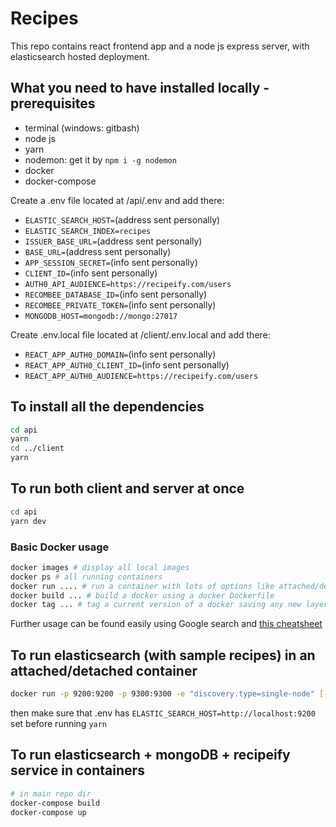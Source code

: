 # Recipes

This repo contains react frontend app and a node js express server, with elasticsearch hosted deployment.

## What you need to have installed locally - prerequisites

- terminal (windows: gitbash)
- node js
- yarn
- nodemon: get it by `npm i -g nodemon`
- docker
- docker-compose

Create a .env file located at /api/.env and add there:

- `ELASTIC_SEARCH_HOST=`(address sent personally)
- `ELASTIC_SEARCH_INDEX=recipes`
- `ISSUER_BASE_URL=`(address sent personally)
- `BASE_URL=`(address sent personally)
- `APP_SESSION_SECRET=`(info sent personally)
- `CLIENT_ID=`(info sent personally)
- `AUTH0_API_AUDIENCE=https://recipeify.com/users`
- `RECOMBEE_DATABASE_ID=`(info sent personally)
- `RECOMBEE_PRIVATE_TOKEN=`(info sent personally)
- `MONGODB_HOST=mongodb://mongo:27017`

Create .env.local file located at /client/.env.local and add there:

- `REACT_APP_AUTH0_DOMAIN=`(info sent personally)
- `REACT_APP_AUTH0_CLIENT_ID=`(info sent personally)
- `REACT_APP_AUTH0_AUDIENCE=https://recipeify.com/users`


## To install all the dependencies

```bash
cd api
yarn
cd ../client
yarn
```

## To run both client and server at once

```bash
cd api
yarn dev
```

### Basic Docker usage

```bash
docker images # display all local images
docker ps # all running containers
docker run .... # run a container with lots of options like attached/detached, ports exposed, etc
docker build ... # build a docker using a docker Dockerfile
docker tag ... # tag a current version of a docker saving any new layers
```

Further usage can be found easily using Google search and [this cheatsheet](https://www.docker.com/sites/default/files/d8/2019-09/docker-cheat-sheet.pdf)

## To run elasticsearch (with sample recipes) in an attached/detached container

```bash
docker run -p 9200:9200 -p 9300:9300 -e "discovery.type=single-node" [-d] hagais/es-recipes:0.2
```

then make sure that .env has `ELASTIC_SEARCH_HOST=http://localhost:9200` set before running `yarn`

## To run elasticsearch + mongoDB + recipeify service in containers

```bash
# in main repo dir
docker-compose build
docker-compose up
```
